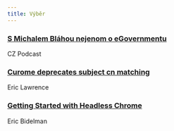 ```yaml
---
title: Výběr
---
```


### [S Michalem Bláhou nejenom o eGovernmentu ](https://soundcloud.com/czpodcast-1/cz-podcast-169-s-michalem-blahou-nejenom-o-egovernmentu)
CZ Podcast

### [Curome deprecates subject cn matching](https://textslashplain.com/2017/03/10/chrome-deprecates-subject-cn-matching/)
Eric Lawrence

### [Getting Started with Headless Chrome](https://developers.google.com/web/updates/2017/04/headless-chrome)
Eric Bidelman
